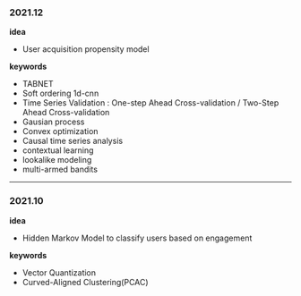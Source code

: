 ### 2021.12

**idea**
- User acquisition propensity model

**keywords**    
- TABNET
- Soft ordering 1d-cnn
- Time Series Validation : One-step Ahead Cross-validation / Two-Step Ahead Cross-validation
- Gausian process
- Convex optimization
- Causal time series analysis
- contextual learning 
- lookalike modeling
- multi-armed bandits



---

### 2021.10

**idea**
- Hidden Markov Model to classify users based on engagement
  
**keywords**
- Vector Quantization
- Curved-Aligned Clustering(PCAC)